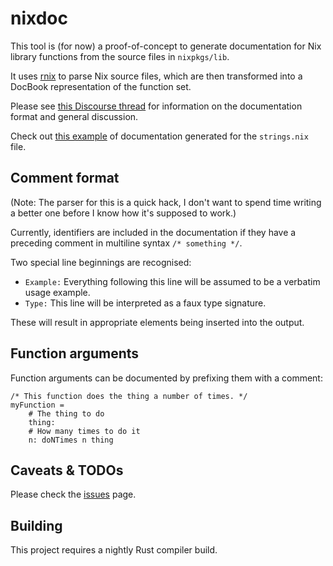 nixdoc
======

This tool is (for now) a proof-of-concept to generate documentation
for Nix library functions from the source files in `nixpkgs/lib`.

It uses [rnix][] to parse Nix source files, which are then transformed
into a DocBook representation of the function set.

Please see [this Discourse thread][] for information on the
documentation format and general discussion.

Check out [this example][] of documentation generated for the
`strings.nix` file.

## Comment format

(Note: The parser for this is a quick hack, I don't want to spend time
writing a better one before I know how it's supposed to work.)

Currently, identifiers are included in the documentation if they have
a preceding comment in multiline syntax `/* something */`.

Two special line beginnings are recognised:

* `Example:` Everything following this line will be assumed to be a
  verbatim usage example.
* `Type:` This line will be interpreted as a faux type signature.

These will result in appropriate elements being inserted into the
output.

## Function arguments

Function arguments can be documented by prefixing them with a comment:

```
/* This function does the thing a number of times. */
myFunction =
    # The thing to do
    thing:
    # How many times to do it
    n: doNTimes n thing
```

## Caveats & TODOs

Please check the [issues][] page.

## Building

This project requires a nightly Rust compiler build.

[rnix]: https://gitlab.com/jD91mZM2/rnix
[this Discourse thread]: https://discourse.nixos.org/t/nixpkgs-library-function-documentation-doc-tests/1156
[this example]: https://storage.googleapis.com/files.tazj.in/nixdoc/manual.html#sec-functions-library-strings
[issues]: https://github.com/tazjin/nixdoc/issues
